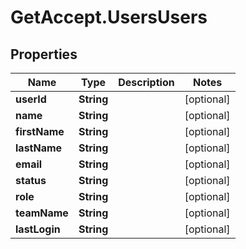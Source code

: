 # GetAccept.UsersUsers

## Properties
Name | Type | Description | Notes
------------ | ------------- | ------------- | -------------
**userId** | **String** |  | [optional] 
**name** | **String** |  | [optional] 
**firstName** | **String** |  | [optional] 
**lastName** | **String** |  | [optional] 
**email** | **String** |  | [optional] 
**status** | **String** |  | [optional] 
**role** | **String** |  | [optional] 
**teamName** | **String** |  | [optional] 
**lastLogin** | **String** |  | [optional] 
